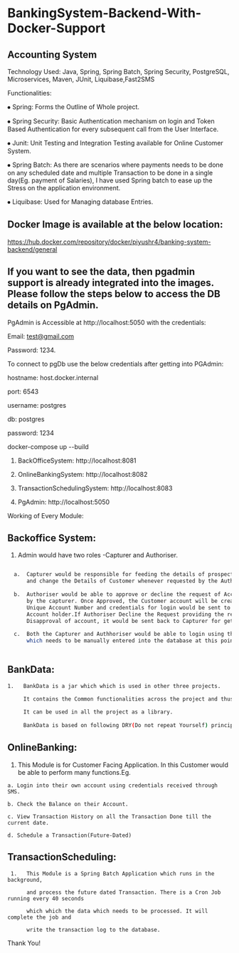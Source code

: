 # BankingSystem-Backend-With-Docker-Support

## Accounting System


Technology Used:
Java, Spring, Spring Batch, Spring Security, PostgreSQL, Microservices, Maven, JUnit, Liquibase,Fast2SMS


Functionalities:

⦁	Spring: Forms the Outline of Whole project.

⦁	Spring Security: Basic Authentication mechanism on login and Token Based Authentication for every subsequent call from the User Interface.

⦁	Junit: Unit Testing and Integration Testing available for Online Customer System.

⦁	Spring Batch: As there are scenarios where payments needs to be done on any scheduled date and multiple Transaction to be done in a single day(Eg. payment of Salaries), I have used Spring batch to ease up the Stress on the application environment.

⦁	Liquibase: Used for Managing database Entries.


## Docker Image is available at the below location:

https://hub.docker.com/repository/docker/piyushr4/banking-system-backend/general


## If you want to see the data, then pgadmin support is already integrated into the images. Please follow the steps below to access the DB details on PgAdmin.

PgAdmin is Accessible at http://localhost:5050 with the credentials:

Email: test@gmail.com

Password: 1234.

To connect to pgDb use the below credentials after getting into PGAdmin:

hostname: host.docker.internal

port: 6543

username: postgres

db: postgres

password: 1234

docker-compose up --build
1. BackOfficeSystem: http://localhost:8081

2. OnlineBankingSystem: http://localhost:8082

3. TransactionSchedulingSystem: http://localhost:8083

4. PgAdmin: http://localhost:5050

Working of Every Module:

## Backoffice System:

1.  Admin would have two roles -Capturer and Authoriser.
```bash

  a.  Capturer would be responsible for feeding the details of prospect customer into the System,
      and change the Details of Customer whenever requested by the Authoriser.
  
  b.  Authoriser would be able to approve or decline the request of Account creation submitted
      by the capturer. Once Approved, the Customer account will be created along with 
      Unique Account Number and credentials for login would be sent to the Phone number of 
      Account holder.If Authoriser Decline the Request providing the reason for 
      Disapproval of account, it would be sent back to Capturer for getting the data updated.
  
  c.  Both the Capturer and Authhoriser would be able to login using their own crentials,
      which needs to be manually entered into the database at this point of time.
  
  ```
 
 ## BankData:
 
 ```bash
 1.   BankData is a jar which which is used in other three projects. 
 
      It contains the Common functionalities across the project and thus,  
      
      It can be used in all the project as a library.
      
      BankData is based on following DRY(Do not repeat Yourself) principle.
  ```
  
 ## OnlineBanking:
 
 1.   This Module is for Customer Facing Application. In this Customer would be able to perform many functions.Eg.
 
    a. Login into their own account using credentials received through SMS.
    
    b. Check the Balance on their Account.
    
    c. View Transaction History on all the Transaction Done till the current date.
    
    d. Schedule a Transaction(Future-Dated)
    
 ## TransactionScheduling:
 
```
 1.   This Module is a Spring Batch Application which runs in the background, 
 
      and process the future dated Transaction. There is a Cron Job running every 40 seconds
 
      which which the data which needs to be processed. It will complete the job and
      
      write the transaction log to the database.
```


 Thank You!

